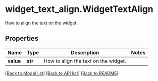 # widget_text_align.WidgetTextAlign

How to align the text on the widget.
## Properties
Name | Type | Description | Notes
------------ | ------------- | ------------- | -------------
**value** | **str** | How to align the text on the widget. | 

[[Back to Model list]](README.md#documentation-for-models) [[Back to API list]](README.md#documentation-for-api-endpoints) [[Back to README]](README.md)


